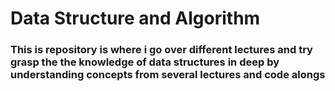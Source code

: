 # Data Structure and Algorithm

### This is repository is where i go over different lectures and try grasp the the knowledge of data structures in deep by understanding concepts from several lectures and code alongs
